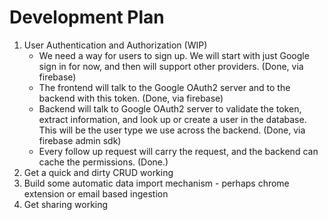 # Development Plan

1. User Authentication and Authorization (WIP)
    * We need a way for users to sign up. We will start with just Google sign in for now, and then will support other providers. (Done, via firebase)
    * The frontend will talk to the Google OAuth2 server and to the backend with this token. (Done, via firebase)
    * Backend will talk to Google OAuth2 server to validate the token, extract information, and look up or create a user in the database. This will be the user type we use across the backend. (Done, via firebase admin sdk)
    * Every follow up request will carry the request, and the backend can cache the permissions. (Done.)
1. Get a quick and dirty CRUD working
1. Build some automatic data import mechanism - perhaps chrome extension or email based ingestion
1. Get sharing working
